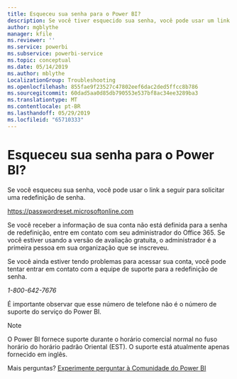 ```yaml
---
title: Esqueceu sua senha para o Power BI?
description: Se você tiver esquecido sua senha, você pode usar um link para solicitar uma redefinição de senha.
author: mgblythe
manager: kfile
ms.reviewer: ''
ms.service: powerbi
ms.subservice: powerbi-service
ms.topic: conceptual
ms.date: 05/14/2019
ms.author: mblythe
LocalizationGroup: Troubleshooting
ms.openlocfilehash: 855fae9f23527c47802eef6dac2ded5ffcc8b786
ms.sourcegitcommit: 60dad5aa0d85db790553e537bf8ac34ee3289ba3
ms.translationtype: MT
ms.contentlocale: pt-BR
ms.lasthandoff: 05/29/2019
ms.locfileid: "65710333"
---
```

# <a name="forgot-your-password-for-power-bi"></a>Esqueceu sua senha para o Power BI?

Se você esqueceu sua senha, você pode usar o link a seguir para solicitar uma redefinição de senha.

<https://passwordreset.microsoftonline.com>

Se você receber a informação de sua conta não está definida para a senha de redefinição, entre em contato com seu administrador do Office 365. Se você estiver usando a versão de avaliação gratuita, o administrador é a primeira pessoa em sua organização que se inscreveu.

Se você ainda estiver tendo problemas para acessar sua conta, você pode tentar entrar em contato com a equipe de suporte para a redefinição de senha.

*1-800-642-7676*

É importante observar que esse número de telefone não é o número de suporte do serviço do Power BI.

> [!NOTE]
> O Power BI fornece suporte durante o horário comercial normal no fuso horário do horário padrão Oriental (EST). O suporte está atualmente apenas fornecido em inglês.

Mais perguntas? [Experimente perguntar à Comunidade do Power BI](http://community.powerbi.com/)